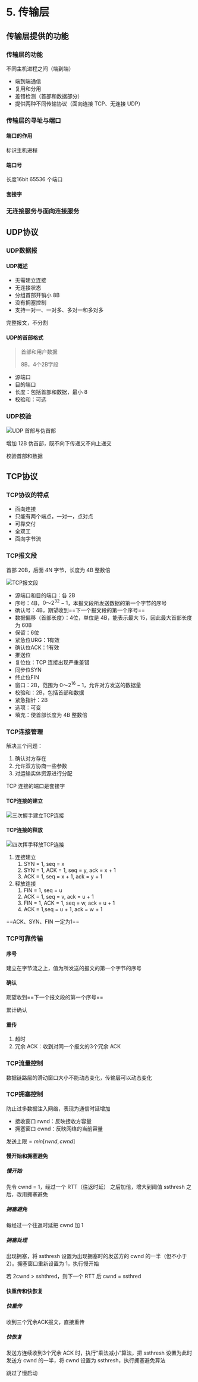 # 5. 传输层

## 传输层提供的功能

### 传输层的功能

不同主机进程之间（端到端）

- 端到端通信
- 复用和分用
- 差错检测（首部和数据部分）
- 提供两种不同传输协议（面向连接 TCP、无连接 UDP）

### 传输层的寻址与端口

#### 端口的作用

标识主机进程

#### 端口号

长度16bit 65536 个端口

#### 套接字

### 无连接服务与面向连接服务

## UDP协议

### UDP数据报

#### UDP概述

- 无需建立连接
- 无连接状态
- 分组首部开销小 8B
- 没有拥塞控制
- 支持一对一、一对多、多对一和多对多

完整报文，不分割

#### UDP的首部格式

> 首部和用户数据
>
> 8B，4个2B字段

- 源端口
- 目的端口
- 长度：包括首部和数据，最小 8
- 校验和：可选

### UDP校验

![UDP 首部与伪首部](https://raw.githubusercontent.com/BluePrintYang/PicHub/master/premaster/image-20231014170220318.png)

增加 12B 伪首部，既不向下传递又不向上递交

校验首部和数据

## TCP协议

### TCP协议的特点

- 面向连接
- 只能有两个端点，一对一，点对点
- 可靠交付
- 全双工
- 面向字节流

### TCP报文段

首部 20B，后面 4N 字节，长度为 4B 整数倍

![TCP报文段](https://raw.githubusercontent.com/BluePrintYang/PicHub/master/premaster/image-20231014170119509.png)

- 源端口和目的端口：各 2B
- 序号：4B，$0 \text{～} 2^{32} -1$，本报文段所发送数据的第一个字节的序号
- 确认号：4B，期望收到==下一个报文段的第一个序号==
- 数据偏移（首部长度）：4位，单位是 4B，能表示最大 15，因此最大首部长度为 60B
- 保留：6位
- 紧急位URG：1有效
- 确认位ACK：1有效
- 推送位
- 复位位：TCP 连接出现严重差错
- 同步位SYN
- 终止位FIN
- 窗口：2B，范围为 $0 \text{～} 2^{16}-1$，允许对方发送的数据量
- 校验和：2B，包括首部和数据
- 紧急指针：2B
- 选项：可变
- 填充：使首部长度为 4B 整数倍

### TCP连接管理

解决三个问题：

1. 确认对方存在
2. 允许双方协商一些参数
3. 对运输实体资源进行分配

TCP 连接的端口是套接字

#### TCP连接的建立

![三次握手建立TCP连接](https://raw.githubusercontent.com/BluePrintYang/PicHub/master/premaster/image-20231014170258817.png)

#### TCP连接的释放

![四次挥手释放TCP连接](https://raw.githubusercontent.com/BluePrintYang/PicHub/master/premaster/image-20231014170438858.png)

1. 连接建立
   1. SYN = 1, seq = x
   2. SYN = 1, ACK = 1, seq = y, ack = x + 1
   3. ACK = 1, seq = x + 1, ack = y + 1
2. 释放连接
   1. FIN = 1, seq = u
   2. ACK = 1, seq = v, ack = u + 1
   3. FIN = 1, ACK = 1, seq = w, ack = u + 1
   4. ACK = 1,seq = u + 1, ack = w + 1

==ACK、SYN、FIN 一定为1==

### TCP可靠传输

#### 序号

建立在字节流之上，值为所发送的报文的第一个字节的序号

#### 确认

期望收到==下一个报文段的第一个序号==

累计确认

#### 重传

1. 超时
2. 冗余 ACK：收到对同一个报文的3个冗余 ACK

### TCP流量控制

数据链路层的滑动窗口大小不能动态变化，传输层可以动态变化

### TCP拥塞控制

防止过多数据注入网络，表现为通信时延增加

- 接收窗口 rwnd：反映接收方容量
- 拥塞窗口 cwnd：反映网络的当前容量

$\text{发送上限} = min[rwnd, cwnd]$

#### 慢开始和拥塞避免

##### 慢开始

先令 cwnd = 1，经过一个 RTT（往返时延） 之后加倍，增大到阈值 ssthresh 之后，改用拥塞避免

##### 拥塞避免

每经过一个往返时延把 cwnd 加 1

##### 拥塞处理

出现拥塞，将 ssthresh 设置为出现拥塞时的发送方的 cwnd 的一半（但不小于2）。拥塞窗口重新设置为 1，执行慢开始

若 2cwnd > sshthred，则下一个 RTT 后 cwnd = ssthred

#### 快重传和快恢复

##### 快重传

收到三个冗余ACK报文，直接重传

##### 快恢复

发送方连续收到3个冗余 ACK 时，执行“乘法减小”算法，把 ssthresh 设置为此时发送方 cwnd 的一半，将 cwnd 设置为 ssthresh，执行拥塞避免算法

跳过了慢启动